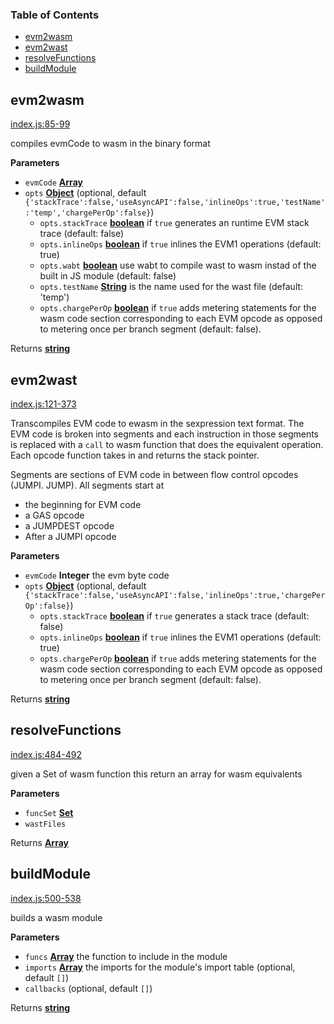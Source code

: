 <!-- Generated by documentation.js. Update this documentation by updating the source code. -->

### Table of Contents

-   [evm2wasm][1]
-   [evm2wast][2]
-   [resolveFunctions][3]
-   [buildModule][4]

## evm2wasm

[index.js:85-99][5]

compiles evmCode to wasm in the binary format

**Parameters**

-   `evmCode` **[Array][6]** 
-   `opts` **[Object][7]**  (optional, default `{'stackTrace':false,'useAsyncAPI':false,'inlineOps':true,'testName':'temp','chargePerOp':false}`)
    -   `opts.stackTrace` **[boolean][8]** if `true` generates an runtime EVM stack trace (default: false)
    -   `opts.inlineOps` **[boolean][8]** if `true` inlines the EVM1 operations (default: true)
    -   `opts.wabt` **[boolean][8]** use wabt to compile wast to wasm instad of the built in JS module (default: false)
    -   `opts.testName` **[String][9]** is the name used for the wast file (default: 'temp')
    -   `opts.chargePerOp` **[boolean][8]** if `true` adds metering statements for the wasm code section corresponding to each EVM opcode as opposed to metering once per branch segment (default: false).

Returns **[string][9]** 

## evm2wast

[index.js:121-373][10]

Transcompiles EVM code to ewasm in the sexpression text format. The EVM code
is broken into segments and each instruction in those segments is replaced
with a `call` to wasm function that does the equivalent operation. Each
opcode function takes in and returns the stack pointer.

Segments are sections of EVM code in between flow control
opcodes (JUMPI. JUMP).
All segments start at

-   the beginning for EVM code
-   a GAS opcode
-   a JUMPDEST opcode
-   After a JUMPI opcode

**Parameters**

-   `evmCode` **Integer** the evm byte code
-   `opts` **[Object][7]**  (optional, default `{'stackTrace':false,'useAsyncAPI':false,'inlineOps':true,'chargePerOp':false}`)
    -   `opts.stackTrace` **[boolean][8]** if `true` generates a stack trace (default: false)
    -   `opts.inlineOps` **[boolean][8]** if `true` inlines the EVM1 operations (default: true)
    -   `opts.chargePerOp` **[boolean][8]** if `true` adds metering statements for the wasm code section corresponding to each EVM opcode as opposed to metering once per branch segment (default: false).

Returns **[string][9]** 

## resolveFunctions

[index.js:484-492][11]

given a Set of wasm function this return an array for wasm equivalents

**Parameters**

-   `funcSet` **[Set][12]** 
-   `wastFiles`  

Returns **[Array][6]** 

## buildModule

[index.js:500-538][13]

builds a wasm module

**Parameters**

-   `funcs` **[Array][6]** the function to include in the module
-   `imports` **[Array][6]** the imports for the module's import table (optional, default `[]`)
-   `callbacks`   (optional, default `[]`)

Returns **[string][9]** 

[1]: #evm2wasm

[2]: #evm2wast

[3]: #resolvefunctions

[4]: #buildmodule

[5]: https://github.com/jwasinger/evm2wasm/blob/b238a3651488f3f67183cd34dc02f757f77de986/index.js#L85-L99 "Source code on GitHub"

[6]: https://developer.mozilla.org/docs/Web/JavaScript/Reference/Global_Objects/Array

[7]: https://developer.mozilla.org/docs/Web/JavaScript/Reference/Global_Objects/Object

[8]: https://developer.mozilla.org/docs/Web/JavaScript/Reference/Global_Objects/Boolean

[9]: https://developer.mozilla.org/docs/Web/JavaScript/Reference/Global_Objects/String

[10]: https://github.com/jwasinger/evm2wasm/blob/b238a3651488f3f67183cd34dc02f757f77de986/index.js#L121-L373 "Source code on GitHub"

[11]: https://github.com/jwasinger/evm2wasm/blob/b238a3651488f3f67183cd34dc02f757f77de986/index.js#L484-L492 "Source code on GitHub"

[12]: https://developer.mozilla.org/docs/Web/JavaScript/Reference/Global_Objects/Set

[13]: https://github.com/jwasinger/evm2wasm/blob/b238a3651488f3f67183cd34dc02f757f77de986/index.js#L500-L538 "Source code on GitHub"
